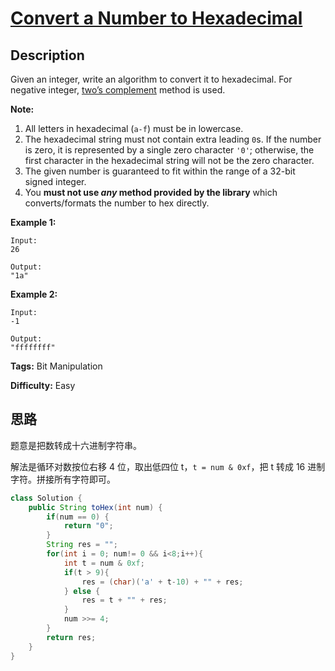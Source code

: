 # [Convert a Number to Hexadecimal][title]

## Description

Given an integer, write an algorithm to convert it to hexadecimal. For
negative integer, [two’s complement](https://en.wikipedia.org/wiki/Two%27s_complement) method is used.

**Note:**

  1. All letters in hexadecimal (`a-f`) must be in lowercase.
  2. The hexadecimal string must not contain extra leading `0`s. If the number is zero, it is represented by a single zero character `'0'`; otherwise, the first character in the hexadecimal string will not be the zero character.
  3. The given number is guaranteed to fit within the range of a 32-bit signed integer.
  4. You **must not use _any_ method provided by the library** which converts/formats the number to hex directly.

**Example 1:**

```
Input:
26

Output:
"1a"
```

**Example 2:**

```
Input:
-1

Output:
"ffffffff"
```

**Tags:** Bit Manipulation

**Difficulty:** Easy

## 思路

题意是把数转成十六进制字符串。

解法是循环对数按位右移 4 位，取出低四位 t，`t = num & 0xf`，把 t 转成 16 进制字符。拼接所有字符即可。

``` java
class Solution {
    public String toHex(int num) {
        if(num == 0) {
            return "0";
        }
        String res = "";
        for(int i = 0; num!= 0 && i<8;i++){
            int t = num & 0xf;
            if(t > 9){
                res = (char)('a' + t-10) + "" + res;
            } else {
                res = t + "" + res;
            }
            num >>= 4;
        }
        return res;
    }
}
```

[title]: https://leetcode.com/problems/convert-a-number-to-hexadecimal
